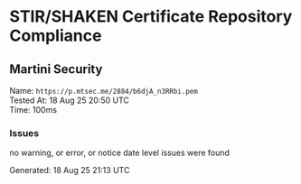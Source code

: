 # STIR/SHAKEN Certificate Repository Compliance

## Martini Security

Name: `https://p.mtsec.me/2884/b6djA_n3RRbi.pem`\
Tested At: 18 Aug 25 20:50 UTC\
Time: 100ms

### Issues

no warning, or error, or notice date level issues were found

Generated: 18 Aug 25 21:13 UTC